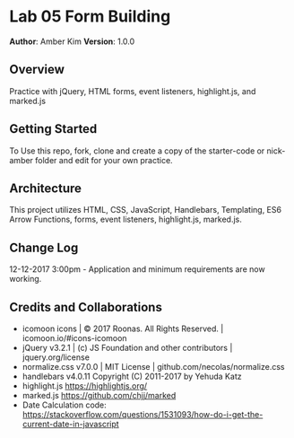 # Lab 05 Form Building

**Author**: Amber Kim
**Version**: 1.0.0

## Overview
Practice with jQuery, HTML forms, event listeners, highlight.js, and marked.js

## Getting Started
To Use this repo, fork, clone and create a copy of the starter-code or nick-amber folder and edit for your own practice.

## Architecture
This project utilizes HTML, CSS, JavaScript, Handlebars, Templating, ES6 Arrow Functions, forms, event listeners, highlight.js, marked.js.

## Change Log
12-12-2017 3:00pm - Application and minimum requirements are now working.

## Credits and Collaborations
* icomoon icons | © 2017 Roonas. All Rights Reserved. | icomoon.io/#icons-icomoon
* jQuery v3.2.1 | (c) JS Foundation and other contributors | jquery.org/license
* normalize.css v7.0.0 | MIT License | github.com/necolas/normalize.css
* handlebars v4.0.11 Copyright (C) 2011-2017 by Yehuda Katz
* highlight.js https://highlightjs.org/
* marked.js https://github.com/chjj/marked
* Date Calculation code: https://stackoverflow.com/questions/1531093/how-do-i-get-the-current-date-in-javascript